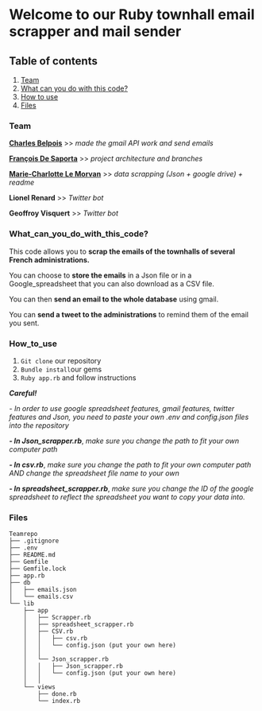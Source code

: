 
# **Welcome to our Ruby townhall email scrapper and mail sender**


## **Table of contents**

1.  [Team](#Team)
2.  [What can you do with this code?](#What_can_you_do_with_this_code?)
3.  [How to use](#How_to_use)
4.  [Files](#Files)


### **Team**

**[Charles Belpois](https://github.com/charles-mahaco)** >> *made the gmail API work and send emails*

**[François De Saporta](https://github.com/francois2sap/)** >> *project architecture and branches*

**[Marie-Charlotte Le Morvan](https://github.com/Spelmo)** >> *data scrapping (Json + google drive) + readme*

**Lionel Renard** >> *Twitter bot*

**Geoffroy Visquert** >> *Twitter bot*


### **What_can_you_do_with_this_code?**

This code allows you to **scrap the emails of the townhalls of several French administrations.**

You can choose to **store the emails** in a Json file or in a Google_spreadsheet that you can also download as a CSV file.

You can then **send an email to the whole database** using gmail.

You can **send a tweet to the administrations** to remind them of the email you sent.


### **How_to_use**

1.  `Git clone` our repository
2.  `Bundle install`our gems
3.   `Ruby app.rb` and follow instructions

***Careful!***

*- In order to use google spreadsheet features, gmail features, twitter features and Json, you need to paste your own .env and config.json files into the repository*

***- In Json_scrapper.rb***, *make sure you change the path to fit your own computer path*

***- In csv.rb***, *make sure you change the path to fit your own computer path AND change the spreadsheet file name to your own*

***- In spreadsheet_scrapper.rb***, *make sure you change the ID of the google spreadsheet to reflect the spreadsheet you want to copy your data into.*


### **Files**

````    
Teamrepo
├── .gitignore
├── .env
├── README.md
├── Gemfile
├── Gemfile.lock
├── app.rb
├── db
│   ├── emails.json
│   └── emails.csv
└── lib
    ├── app
    │   ├── Scrapper.rb
    │   ├── spreadsheet_scrapper.rb
    │   ├── CSV.rb
    │   │   ├── csv.rb
    │   │   └── config.json (put your own here)
    │   │
    │   └── Json_scrapper.rb
    │   │   ├── Json_scrapper.rb
    │   │   └── config.json (put your own here)
    │   │    
    └── views
        ├── done.rb
        └── index.rb
        
 ````
